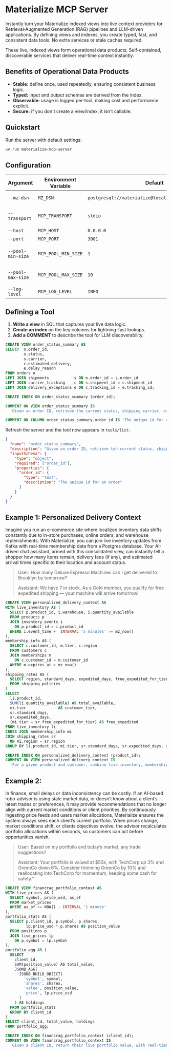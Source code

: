# Materialize MCP Server

Instantly turn your Materialize indexed views into live context providers for Retrieval‑Augmented Generation (RAG) pipelines and LLM-driven applications.
By defining views and indexes, you create typed, fast, and consistent data tools. No extra services or stale caches required.

These live, indexed views form operational data products.
Self-contained, discoverable services that deliver real-time context instantly.

## Benefits of Operational Data Products

* **Stable:** define once, used repeatedly, ensuring consistent business logic.
* **Typed:** input and output schemas are derived from the index.
* **Observable:** usage is logged per‑tool, making cost and performance explicit.
* **Secure:** if you don't create a view/index, it isn't callable.

## Quickstart

Run the server with default settings:

```bash
uv run materialize-mcp-server
```

## Configuration


| Argument | Environment Variable | Default | Description |
|----------|---------------------|---------|-------------|
| `--mz-dsn` | `MZ_DSN` | `postgresql://materialize@localhost:6875/materialize` | Materialize DSN |
| `--transport` | `MCP_TRANSPORT` | `stdio` | Communication transport (`stdio` or `sse`) |
| `--host` | `MCP_HOST` | `0.0.0.0` | Server host |
| `--port` | `MCP_PORT` | `3001` | Server port |
| `--pool-min-size` | `MCP_POOL_MIN_SIZE` | `1` | Minimum connection pool size |
| `--pool-max-size` | `MCP_POOL_MAX_SIZE` | `10` | Maximum connection pool size |
| `--log-level` | `MCP_LOG_LEVEL` | `INFO` | Logging level |


## Defining a Tool

1. **Write a view** in SQL that captures your live data logic.
2. **Create an index** on the key columns for lightning-fast lookups.
3. **Add a COMMENT** to describe the tool for LLM discoverability.

```sql
CREATE VIEW order_status_summary AS
SELECT  o.order_id,
        o.status,
        s.carrier,
        c.estimated_delivery,
        e.delay_reason
FROM orders o
LEFT JOIN shipments           s ON o.order_id = s.order_id
LEFT JOIN carrier_tracking    c ON s.shipment_id = c.shipment_id
LEFT JOIN delivery_exceptions e ON c.tracking_id = e.tracking_id;

CREATE INDEX ON order_status_summary (order_id);

COMMENT ON VIEW order_status_summary IS
  'Given an order ID, retrieve the current status, shipping carrier, estimated delivery date, and any delivery exceptions. Use this tool to show real-time order tracking information to users.';

COMMENT ON COLUMN order_status_summary.order_id IS 'The unique id for an order';
```

Refresh the server and the tool now appears in `tools/list`:

```json
{
  "name": "order_status_summary",
  "description": "Given an order ID, retrieve teh current status, shipping carrier, estimated delivery date, and any delivery exceptions. Use this tool to show real-time order tracking information to users.",
  "inputSchema": {
    "type": "object",
    "required": ["order_id"],
    "properties": {
      "order_id": {
        "type": "text",
        "description": "The unique id for an order"
      }
    }
  }
}
```

## Example 1: Personalized Delivery Context

Imagine you run an e-commerce site where localized inventory data shifts constantly due to in-store purchases, online orders, and warehouse replenishments.
With Materialize, you can join live inventory updates from Kafka with real-time membership data from a Postgres database.
Your AI-driven chat assistant, armed with this consolidated view, can instantly tell a shopper how many items remain, delivery fees (if any), and estimated arrival times specific to their location and account status.

> User: How many Deluxe Espresso Machines can I get delivered to Brooklyn by tomorrow?
>
> Assistant: We have 7 in stock. As a Gold member, you qualify for free expedited shipping — your machine will arrive tomorrow!

```sql
CREATE VIEW personalized_delivery_context AS
WITH live_inventory AS (
  SELECT p.product_id, i.warehouse, i.quantity_available
  FROM products p
  JOIN inventory_events i
    ON p.product_id = i.product_id
  WHERE i.event_time +  INTERVAL '5 minutes' >= mz_now()
),
membership_info AS (
  SELECT c.customer_id, m.tier, c.region
  FROM customers c
  JOIN memberships m
    ON c.customer_id = m.customer_id
  WHERE m.expires_at > mz_now()
),
shipping_rates AS (
  SELECT region, standard_days, expedited_days, free_expedited_for_tier
  FROM shipping_policies
)
SELECT
  li.product_id,
  SUM(li.quantity_available) AS total_available,
  mi.tier              AS customer_tier,
  sr.standard_days,
  sr.expedited_days,
  (mi.tier = sr.free_expedited_for_tier) AS free_expedited
FROM live_inventory li
CROSS JOIN membership_info mi
JOIN shipping_rates sr
  ON mi.region = sr.region
GROUP BY li.product_id, mi.tier, sr.standard_days, sr.expedited_days, sr.free_expedited_for_tier;

CREATE INDEX ON personalized_delivery_context (product_id);
COMMENT ON VIEW personalized_delivery_context IS
  'For a given product and customer, combine live inventory, membership tier, and shipping policies to calculate availability, delivery speed, and eligibility for free expedited shipping. Use this tool to generate personalized delivery quotes instantly.';
```

## Example 2:

In finance, small delays or data inconsistency can be costly.
If an AI-based robo-advisor is using stale market data, or doesn’t know about a client’s latest trades or preferences, it may provide recommendations that no longer align with current market conditions or client priorities.
By continuously ingesting price feeds and users market allocations, Materialize ensures the system always sees each client’s current portfolio. When prices change, market conditions shift, or clients objectives evolve, the advisor recalculates portfolio allocations within seconds, so customers can act before opportunities vanish.

> User: Based on my portfolio and today’s market, any trade suggestions?
>
> Assistant: Your portfolio is valued at $50k, with TechCorp up 3% and GreenCo down 6%. Consider trimming GreenCo by 10% and reallocating into TechCorp for momentum, keeping some cash for safety.”

```sql
CREATE VIEW financrag_portfolio_context AS
WITH live_prices AS (
  SELECT symbol, price_usd, as_of
  FROM market_prices
  WHERE as_of >= NOW() - INTERVAL '1 minute'
),
portfolio_stats AS (
  SELECT p.client_id, p.symbol, p.shares,
         lp.price_usd * p.shares AS position_value
  FROM positions p
  JOIN live_prices lp
    ON p.symbol = lp.symbol
),
portfolio_agg AS (
  SELECT
    client_id,
    SUM(position_value) AS total_value,
    JSONB_AGG(
      JSONB_BUILD_OBJECT(
        'symbol', symbol,
        'shares', shares,
        'value', position_value,
        'price', lp.price_usd
      )
    ) AS holdings
  FROM portfolio_stats
  GROUP BY client_id
)
SELECT client_id, total_value, holdings
FROM portfolio_agg;

CREATE INDEX ON financrag_portfolio_context (client_id);
COMMENT ON VIEW financrag_portfolio_context IS
  'Given a client ID, return their live portfolio value, with real-time valuations for each holding based on the latest market prices. Use this tool to generate up-to-date investment summaries or personalized trading recommendations.';

```
